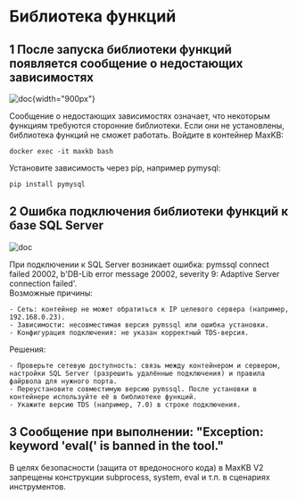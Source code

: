 # Библиотека функций

## 1 После запуска библиотеки функций появляется сообщение о недостающих зависимостях

![doc](../img/FAQ/函数库缺少依赖.png){width="900px"}

Сообщение о недостающих зависимостях означает, что некоторым функциям требуются сторонние библиотеки. Если они не установлены, библиотека функций не сможет работать.
Войдите в контейнер MaxKB:
```
docker exec -it maxkb bash 
```
Установите зависимость через pip, например pymysql: 
```    
pip install pymysql
```

## 2 Ошибка подключения библиотеки функций к базе SQL Server

![doc](../img/FAQ/函数库连接数据库失败.png)

При подключении к SQL Server возникает ошибка: pymssql connect failed 20002, b'DB-Lib error message 20002, severity 9: Adaptive Server connection failed'.  
Возможные причины:

    - Сеть: контейнер не может обратиться к IP целевого сервера (например, 192.168.0.23).
    - Зависимости: несовместимая версия pymssql или ошибка установки.
    - Конфигурация подключения: не указан корректный TDS‑версия.
    
Решения:

    - Проверьте сетевую доступность: связь между контейнером и сервером, настройки SQL Server (разрешить удалённые подключения) и правила файрвола для нужного порта.
    - Переустановите совместимую версию pymssql. После установки в контейнере используйте её в библиотеке функций.
    - Укажите версию TDS (например, 7.0) в строке подключения.

## 3 Сообщение при выполнении: "Exception: keyword 'eval(' is banned in the tool."

В целях безопасности (защита от вредоносного кода) в MaxKB V2 запрещены конструкции subprocess, system, eval и т.п. в сценариях инструментов.
    